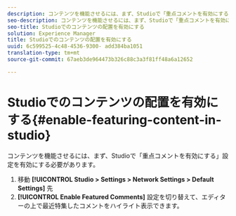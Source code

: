 ```yaml
---
description: コンテンツを機能させるには、まず、Studioで「重点コメントを有効にする」設定を有効にする必要があります。
seo-description: コンテンツを機能させるには、まず、Studioで「重点コメントを有効にする」設定を有効にする必要があります。
seo-title: Studioでのコンテンツの配置を有効にする
solution: Experience Manager
title: Studioでのコンテンツの配置を有効にする
uuid: 6c599525-4c48-4536-9300- add384ba1051
translation-type: tm+mt
source-git-commit: 67aeb3de964473b326c88c3a3f81ff48a6a12652

---
```



# Studioでのコンテンツの配置を有効にする{#enable-featuring-content-in-studio}

コンテンツを機能させるには、まず、Studioで「重点コメントを有効にする」設定を有効にする必要があります。

1. 移動 **[!UICONTROL Studio > Settings > Network Settings > Default Settings]** 先
1. **[!UICONTROL Enable Featured Comments]** 設定を切り替えて、エディターの上で最近特集したコメントをハイライト表示できます。

